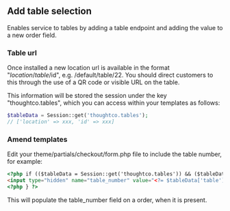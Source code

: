 ## Add table selection

Enables service to tables by adding a table endpoint and adding the value to a new order field.

### Table url
Once installed a new location url is available in the format "$location/table/$id", e.g. /default/table/22. You should direct customers to this through the use of a QR code or visible URL on the table.

This information will be stored the session under the key "thoughtco.tables", which you can access within your templates as follows:

```php
$tableData = Session::get('thoughtco.tables');
// ['location' => xxx, 'id' => xxx]
```

### Amend templates
Edit your theme/partials/checkout/form.php file to include the table number, for example:

```html
<?php if (($tableData = Session::get('thoughtco.tables')) && ($tableData['location'] == $location->getId()) && $order->isCollectionType()){ ?>
<input type="hidden" name="table_number" value="<?= $tableData['table'] ?>" />
<?php } ?>
```

This will populate the table_number field on a order, when it is present.

